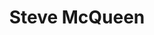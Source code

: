 ---
title: Steve McQueen
category: paintings
series: simple
year: 2012
image: steve2.jpg
size: 
materials: oil on canvas
---